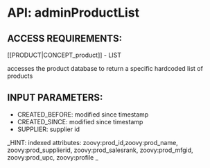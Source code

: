 # API: adminProductList


## ACCESS REQUIREMENTS: ##
[[PRODUCT|CONCEPT_product]] - LIST


accesses the product database to return a specific hardcoded list of products

## INPUT PARAMETERS: ##
  * CREATED_BEFORE: modified since timestamp
  * CREATED_SINCE: modified since timestamp
  * SUPPLIER: supplier id

_HINT: 
indexed attributes: zoovy:prod_id,zoovy:prod_name,
zoovy:prod_supplierid,  zoovy:prod_salesrank, zoovy:prod_mfgid,
zoovy:prod_upc, zoovy:profile
_
